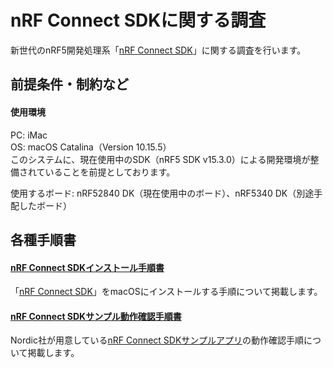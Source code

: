 # nRF Connect SDKに関する調査

新世代のnRF5開発処理系「[nRF Connect SDK](https://developer.nordicsemi.com/nRF_Connect_SDK/doc/latest/nrf/index.html)」に関する調査を行います。

## 前提条件・制約など

#### 使用環境
PC: iMac<br>
OS: macOS Catalina（Version 10.15.5）<br>
このシステムに、現在使用中のSDK（nRF5 SDK v15.3.0）による開発環境が整備されていることを前提としております。

使用するボード: nRF52840 DK（現在使用中のボード）、nRF5340 DK（別途手配したボード）

## 各種手順書

#### [nRF Connect SDKインストール手順書](../../Research/nRFCnctSDK_v1.4.99/INSTALLSDK.md)
「[nRF Connect SDK](https://developer.nordicsemi.com/nRF_Connect_SDK/doc/latest/nrf/index.html)」をmacOSにインストールする手順について掲載します。

#### [nRF Connect SDKサンプル動作確認手順書](../../Research/nRFCnctSDK_v1.4.99/SDKSAMPLE.md)
Nordic社が用意している[nRF Connect SDKサンプルアプリ](https://developer.nordicsemi.com/nRF_Connect_SDK/doc/latest/nrf/samples/bluetooth/peripheral_uart/README.html)の動作確認手順について掲載します。
